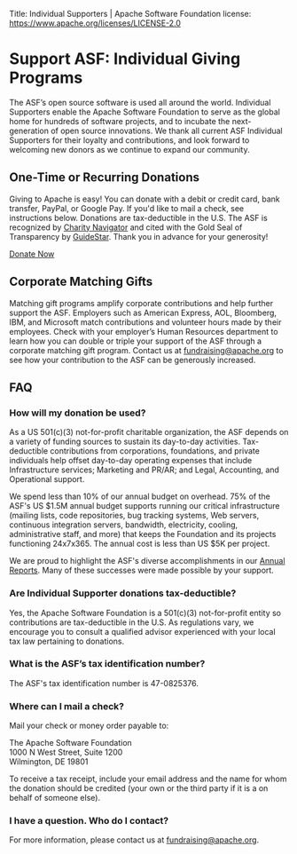 Title: Individual Supporters | Apache Software Foundation
license: https://www.apache.org/licenses/LICENSE-2.0

# Support ASF: Individual Giving Programs

The ASF’s open source software is used all around the world. Individual Supporters enable the Apache Software Foundation to serve as the global home for hundreds of software projects, and to incubate the next-generation of open source innovations. We thank all current ASF Individual Supporters for their loyalty and contributions, and look forward to welcoming new donors as we continue to expand our community.

## One-Time or Recurring Donations
Giving to Apache is easy! You can donate with a debit or credit card, bank transfer, PayPal, or Google Pay. If you'd like to mail a check, see instructions below.  Donations are tax-deductible in the U.S. The ASF is recognized by <a href="https://www.charitynavigator.org/index.cfm?bay=search.profile&ein=470825376" target="_blank">Charity Navigator</a> and cited with the Gold Seal of Transparency by <a href="https://www.guidestar.org/profile/47-0825376" target="_blank">GuideStar</a>. Thank you in advance for your generosity!
	
<a class="btn btn-default mx-10" href="https://donate.apache.org/48ff" role="button">Donate Now</a>	 

## Corporate Matching Gifts

Matching gift programs amplify corporate contributions and help further support the ASF. Employers such as American Express, AOL, Bloomberg, IBM, and Microsoft match contributions and volunteer hours made by their employees. Check with your employer’s Human Resources department to learn how you can double or triple your support of the ASF through a corporate matching gift program.
Contact us at fundraising@apache.org to see how your contribution to the ASF can be generously increased.

## FAQ
	
### How will my donation be used?
As a US 501(c)(3) not-for-profit charitable organization, the ASF depends on a variety of funding sources to sustain its day-to-day activities. Tax-deductible contributions from corporations, foundations, and private individuals help offset day-to-day operating expenses that include Infrastructure services; Marketing and PR/AR; and Legal, Accounting, and Operational support.

We spend less than 10% of our annual budget on overhead. 75% of the ASF's US $1.5M annual budget supports running our critical infrastructure (mailing lists, code repositories, bug tracking systems, Web servers, continuous integration servers, bandwidth, electricity, cooling, administrative staff, and more) that keeps the Foundation and its projects functioning 24x7x365. The annual cost is less than US $5K per project.
	
We are proud to highlight the ASF's diverse accomplishments in our <a href="/foundation/reports.html">Annual Reports</a>. Many of these successes were made possible by your support.
														       
### Are Individual Supporter donations tax-deductible?
Yes, the Apache Software Foundation is a 501(c)(3) not-for-profit entity so contributions are tax-deductible in the U.S. As regulations vary, we encourage you to consult a qualified advisor experienced with your local tax law pertaining to donations. 

### What is the ASF’s tax identification number?
The ASF's tax identification number is 47-0825376. 
	
### Where can I mail a check?
Mail your check or money order payable to:

The Apache Software Foundation<br>
1000 N West Street, Suite 1200<br>
Wilmington, DE 19801<br>

To receive a tax receipt, include your email address and the name for whom the donation should be credited (your own or the third party if it is a on behalf of someone else).

### I have a question. Who do I contact?
For more information, please contact us at fundraising@apache.org.
 
